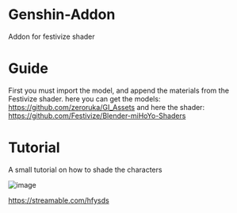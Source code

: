 # Genshin-Addon

Addon for festivize shader

# Guide

First you must import the model, and append the materials from the Festivize shader.
here you can get the models: https://github.com/zeroruka/GI_Assets
and here the shader: https://github.com/Festivize/Blender-miHoYo-Shaders

# Tutorial

A small tutorial on how to shade the characters

![image](https://user-images.githubusercontent.com/84283424/184507970-8530ed49-81a7-44a2-a2f2-fd9c3dad3fd9.png)

https://streamable.com/hfysds
